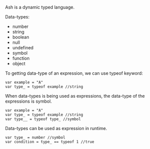 Ash is a dynamic typed language.

Data-types:
- number
- string
- boolean
- null
- undefined
- symbol
- function
- object

To getting data-type of an expression, we can use typeof keyword:

```
var example = "A"
var type_ = typeof example //string
```

When data-types is being used as expressions, the data-type of the expressions is symbol.

```
var example = "A"
var type_ = typeof example //string
var type__ = typeof type_ //symbol
```


Data-types can be used as expression in runtime.

```
var type_ = number //symbol
var condition = type_ == typeof 1 //true
```